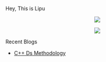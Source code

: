 Hey, This is Lipu

<p align="center"><img src="https://komarev.com/ghpvc/?username=AzazAhmedLipu79&label=Profile%20views&color=brightgreen&style=plastic"> </p>
<p align="center"><img  src="https://github-readme-stats.vercel.app/api?username=AzazAhmedLipu79&show_icons=true&locale=en&count_private=true"/></p>


Recent Blogs
- [C++ Ds Methodology ](https://github.com/AzazAhmedLipu79) 
 
